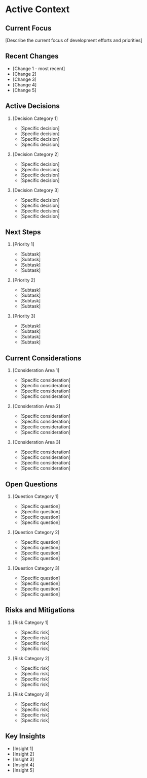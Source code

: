 # Active Context

## Current Focus

[Describe the current focus of development efforts and priorities]

## Recent Changes

- [Change 1 - most recent]
- [Change 2]
- [Change 3]
- [Change 4]
- [Change 5]

## Active Decisions

1. [Decision Category 1]

   - [Specific decision]
   - [Specific decision]
   - [Specific decision]
   - [Specific decision]

2. [Decision Category 2]

   - [Specific decision]
   - [Specific decision]
   - [Specific decision]
   - [Specific decision]

3. [Decision Category 3]
   - [Specific decision]
   - [Specific decision]
   - [Specific decision]
   - [Specific decision]

## Next Steps

1. [Priority 1]

   - [Subtask]
   - [Subtask]
   - [Subtask]
   - [Subtask]

2. [Priority 2]

   - [Subtask]
   - [Subtask]
   - [Subtask]
   - [Subtask]

3. [Priority 3]
   - [Subtask]
   - [Subtask]
   - [Subtask]
   - [Subtask]

## Current Considerations

1. [Consideration Area 1]

   - [Specific consideration]
   - [Specific consideration]
   - [Specific consideration]
   - [Specific consideration]

2. [Consideration Area 2]

   - [Specific consideration]
   - [Specific consideration]
   - [Specific consideration]
   - [Specific consideration]

3. [Consideration Area 3]
   - [Specific consideration]
   - [Specific consideration]
   - [Specific consideration]
   - [Specific consideration]

## Open Questions

1. [Question Category 1]

   - [Specific question]
   - [Specific question]
   - [Specific question]
   - [Specific question]

2. [Question Category 2]

   - [Specific question]
   - [Specific question]
   - [Specific question]
   - [Specific question]

3. [Question Category 3]
   - [Specific question]
   - [Specific question]
   - [Specific question]
   - [Specific question]

## Risks and Mitigations

1. [Risk Category 1]

   - [Specific risk]
   - [Specific risk]
   - [Specific risk]
   - [Specific risk]

2. [Risk Category 2]

   - [Specific risk]
   - [Specific risk]
   - [Specific risk]
   - [Specific risk]

3. [Risk Category 3]
   - [Specific risk]
   - [Specific risk]
   - [Specific risk]
   - [Specific risk]

## Key Insights

- [Insight 1]
- [Insight 2]
- [Insight 3]
- [Insight 4]
- [Insight 5]
